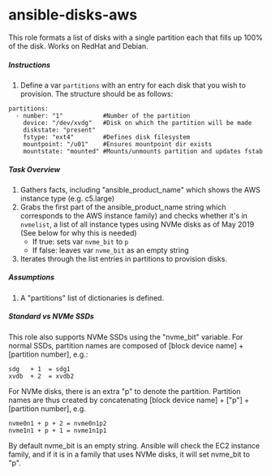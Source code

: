 # ansible-disks-aws
This role formats a list of disks with a single partition each that fills up 100% of the disk. Works on RedHat and Debian.

##### Instructions
1. Define a var `partitions` with an entry for each disk that you wish to provision.  The structure should be as follows:
```
partitions:
  - number: "1"           #Number of the partition
    device: "/dev/xvdg"   #Disk on which the partition will be made
    diskstate: "present"
    fstype: "ext4"        #Defines disk filesystem
    mountpoint: "/u01"    #Ensures mountpoint dir exists
    mountstate: "mounted" #Mounts/unmounts partition and updates fstab
```


#####  Task Overview
1. Gathers facts, including "ansible_product_name" which shows the AWS instance type (e.g. c5.large)
2. Grabs the first part of the ansible_product_name string which corresponds to the AWS instance family) and checks whether it's in `nvmelist`, a list of all instance types using NVMe disks as of May 2019 (See below for why this is needed)
    - If true: sets var `nvme_bit` to `p`
    - If false: leaves var `nvme_bit` as an empty string
3. Iterates through the list entries in partitions to provision disks.


##### Assumptions
1. A "partitions" list of dictionaries is defined.



##### Standard vs NVMe SSDs

This role also supports NVMe SSDs using the "nvme_bit" variable. For normal SSDs, partition names are composed of [block device name] + [partition number], e.g.:
```
sdg   + 1  = sdg1
xvdb  + 2  = xvdb2
```
For NVMe disks, there is an extra "p" to denote the partition. Partition names are thus created by concatenating [block device name] + ["p"] + [partition number], e.g.
```
nvme0n1 + p + 2 = nvme0n1p2
nvme1n1 + p + 1 = nvme1n1p1
```
By default nvme_bit is an empty string.  Ansible will check the EC2 instance family, and if it is in a family that uses NVMe disks, it will set nvme_bit to "p".

